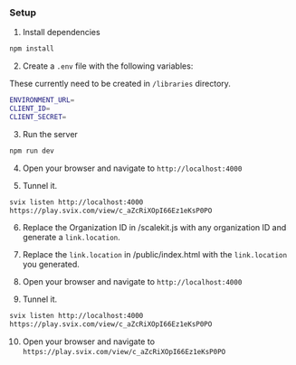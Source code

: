 ### Setup

1. Install dependencies

```bash
npm install
```

2. Create a `.env` file with the following variables:

These currently need to be created in `/libraries` directory.

```bash
ENVIRONMENT_URL=
CLIENT_ID=
CLIENT_SECRET=
```

3. Run the server

```bash
npm run dev
```

4. Open your browser and navigate to `http://localhost:4000`

5. Tunnel it.

```bash
svix listen http://localhost:4000
https://play.svix.com/view/c_aZcRiXOpI66Ez1eKsP0PO
```

6. Replace the Organization ID in /scalekit.js with any organization ID and generate a `link.location`.

7. Replace the `link.location` in /public/index.html with the `link.location` you generated.

8. Open your browser and navigate to `http://localhost:4000`

9. Tunnel it.

```bash
svix listen http://localhost:4000
https://play.svix.com/view/c_aZcRiXOpI66Ez1eKsP0PO
```

10. Open your browser and navigate to `https://play.svix.com/view/c_aZcRiXOpI66Ez1eKsP0PO`
